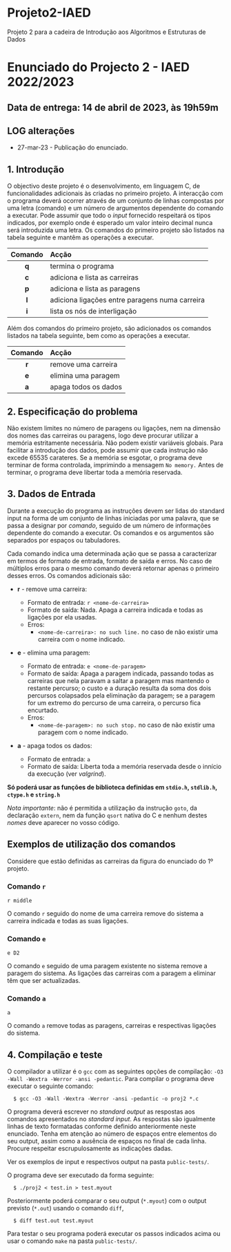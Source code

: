 # Projeto2-IAED
Projeto 2 para a cadeira de Introdução aos Algoritmos e Estruturas de Dados

# Enunciado do Projecto 2 - IAED 2022/2023

## Data de entrega: 14 de abril de 2023, às 19h59m

## LOG alterações

- 27-mar-23 - Publicação do enunciado.

## 1. Introdução

O objectivo deste projeto é o desenvolvimento, em linguagem C, de
funcionalidades adicionais às criadas no primeiro projeto.
A interacção com o programa deverá ocorrer através de um conjunto de
linhas compostas por uma letra (comando) e um número de argumentos
dependente do comando a executar.
Pode assumir que todo o *input* fornecido respeitará os tipos indicados,
por exemplo onde é esperado um valor inteiro decimal nunca será
introduzida uma letra.
Os comandos do primeiro projeto são listados na tabela seguinte e
mantêm as operações a executar.

| Comando | Acção |
|:---:|:---|
| __q__ | termina o programa |
| __c__ | adiciona e lista as carreiras |
| __p__ | adiciona e lista as paragens |
| __l__ | adiciona ligações entre paragens numa carreira |
| __i__ | lista os nós de interligação |

Além dos comandos do primeiro projeto, são adicionados os
comandos listados na tabela seguinte, bem como as operações a executar.

| Comando | Acção |
|:---:|:---|
| __r__ | remove uma carreira |
| __e__ | elimina uma paragem |
| __a__ | apaga todos os dados |

## 2. Especificação do problema

Não existem limites no número de paragens ou ligações,
nem na dimensão dos nomes das carreiras ou paragens,
logo deve procurar utilizar a memória estritamente necessária.
Não podem existir variáveis globais.
Para facilitar a introdução dos dados, pode assumir que cada instrução não
excede 65535 carateres.
Se a memória se esgotar, o programa deve terminar de forma controlada,
imprimindo a mensagem `No memory.`
Antes de terminar, o programa deve libertar toda a memória reservada.

## 3. Dados de Entrada

Durante a execução do programa as instruções devem ser lidas do standard input
na forma de um conjunto de linhas iniciadas por uma palavra, que se passa a
designar por _comando_, seguido de um número de informações dependente do
comando a executar.
Os comandos e os argumentos são separados por espaços ou tabuladores.

Cada comando indica uma determinada ação que se passa a caracterizar em
termos de formato de entrada, formato de saída e erros.
No caso de múltiplos erros para o mesmo comando deverá retornar apenas o
primeiro desses erros.
Os comandos adicionais são:

* __r__ - remove uma carreira:
    * Formato de entrada: `r <nome-de-carreira>`
    * Formato de saída: Nada. Apaga a carreira indicada e todas as ligações por ela usadas.
    * Erros:
        * `<nome-de-carreira>: no such line.` no caso de não existir uma carreira com o nome indicado.
* __e__ - elimina uma paragem:
    * Formato de entrada: `e <nome-de-paragem>`
    * Formato de saída: Apaga a paragem indicada, passando todas as carreiras que nela paravam a saltar a paragem mas mantendo o restante percurso; o custo e a duração resulta da soma dos dois percursos colapsados pela eliminação da paragem; se a paragem for um extremo do percurso de uma carreira, o percurso fica encurtado.
    * Erros:
        * `<nome-de-paragem>: no such stop.` no caso de não existir uma paragem com o nome indicado.

* __a__ - apaga todos os dados:
    * Formato de entrada: `a`
    * Formato de saída: Liberta toda a memória reservada desde o innício da execução (ver _valgrind_).

__Só poderá usar as funções de biblioteca definidas em `stdio.h`,
`stdlib.h`, `ctype.h` e `string.h`__

*Nota importante*: não é permitida a utilização da instrução `goto`, da declaração `extern`,
nem da função `qsort` nativa do C e nenhum destes *nomes* deve aparecer no vosso código.

## Exemplos de utilização dos comandos

Considere que estão definidas as carreiras da figura do enunciado do 1º projeto.

### __Comando `r`__

```text
r middle
```

O comando `r` seguido do nome de uma carreira remove do sistema a carreira indicada e todas as suas ligações.

### __Comando `e`__

```text
e D2
```

O comando `e` seguido de uma paragem existente no sistema remove a paragem do sistema. As ligações das carreiras com a paragem a eliminar têm que ser actualizadas.

### __Comando `a`__

```text
a
```

O comando `a` remove todas as paragens, carreiras e respectivas ligações do sistema.

## 4. Compilação e teste

O compilador a utilizar é o `gcc` com as seguintes opções de compilação:
`-O3 -Wall -Wextra -Werror -ansi -pedantic`. Para compilar o programa deve
executar o seguinte comando:

```text
  $ gcc -O3 -Wall -Wextra -Werror -ansi -pedantic -o proj2 *.c
```

O programa deverá escrever no *standard output* as respostas aos comandos
apresentados no *standard input*. As respostas são igualmente linhas de
texto formatadas conforme definido anteriormente neste enunciado.
Tenha em atenção ao número de espaços entre elementos do seu output,
assim como a ausência de espaços no final de cada linha. Procure respeitar
escrupulosamente as indicações dadas.

Ver os exemplos de input e respectivos output na pasta `public-tests/`.

O programa deve ser executado da forma seguinte:

```text
  $ ./proj2 < test.in > test.myout
```

Posteriormente poderá comparar o seu output (`*.myout`) com o output previsto (`*.out`) usando o comando `diff`,

```text
  $ diff test.out test.myout
```

Para testar o seu programa poderá executar os passos indicados acima ou usar o comando `make` na pasta `public-tests/`.
